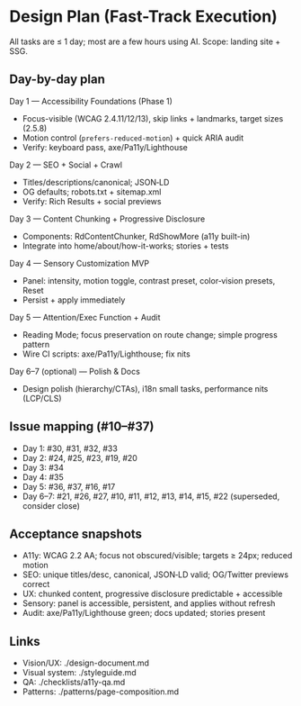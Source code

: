 # Design Plan (Fast-Track Execution)

All tasks are ≤ 1 day; most are a few hours using AI. Scope: landing site + SSG.

## Day-by-day plan

Day 1 — Accessibility Foundations (Phase 1)

- Focus-visible (WCAG 2.4.11/12/13), skip links + landmarks, target sizes (2.5.8)
- Motion control (`prefers-reduced-motion`) + quick ARIA audit
- Verify: keyboard pass, axe/Pa11y/Lighthouse

Day 2 — SEO + Social + Crawl

- Titles/descriptions/canonical; JSON‑LD
- OG defaults; robots.txt + sitemap.xml
- Verify: Rich Results + social previews

Day 3 — Content Chunking + Progressive Disclosure

- Components: RdContentChunker, RdShowMore (a11y built-in)
- Integrate into home/about/how-it-works; stories + tests

Day 4 — Sensory Customization MVP

- Panel: intensity, motion toggle, contrast preset, color‑vision presets, Reset
- Persist + apply immediately

Day 5 — Attention/Exec Function + Audit

- Reading Mode; focus preservation on route change; simple progress pattern
- Wire CI scripts: axe/Pa11y/Lighthouse; fix nits

Day 6–7 (optional) — Polish & Docs

- Design polish (hierarchy/CTAs), i18n small tasks, performance nits (LCP/CLS)

## Issue mapping (#10–#37)

- Day 1: #30, #31, #32, #33
- Day 2: #24, #25, #23, #19, #20
- Day 3: #34
- Day 4: #35
- Day 5: #36, #37, #16, #17
- Day 6–7: #21, #26, #27, #10, #11, #12, #13, #14, #15, #22 (superseded, consider close)

## Acceptance snapshots

- A11y: WCAG 2.2 AA; focus not obscured/visible; targets ≥ 24px; reduced motion
- SEO: unique titles/desc, canonical, JSON‑LD valid; OG/Twitter previews correct
- UX: chunked content, progressive disclosure predictable + accessible
- Sensory: panel is accessible, persistent, and applies without refresh
- Audit: axe/Pa11y/Lighthouse green; docs updated; stories present

## Links

- Vision/UX: ./design-document.md
- Visual system: ./styleguide.md
- QA: ./checklists/a11y-qa.md
- Patterns: ./patterns/page-composition.md
